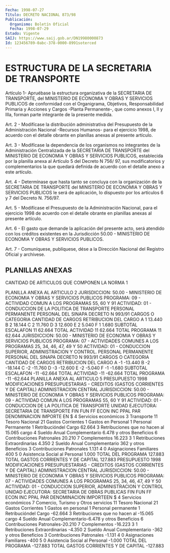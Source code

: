 ```yaml
---
Fecha: 1998-07-27
Título: DECRETO NACIONAL 873/98
Publicación:
  Organismo: Boletín Oficial
  Fecha: 1998-07-29
Estado: Vigente
SAIJ: https://www.saij.gob.ar/DN19980000873
Id: 123456789-0abc-378-0000-8991soterced
---
```

# ESTRUCTURA DE LA SECRETARIA DE TRANSPORTE

<a id="1"></a>
Artículo 1- Apruébase la estructura organizativa  de  la SECRETARIA DE  TRANSPORTE,  del  MINISTERIO  DE  ECONOMIA  Y OBRAS Y SERVICIOS PUBLICOS de conformidad con el Organigrama, Objetivos, Responsabilidad  Primaria y Acciones y Cargos -Planta  Permanente-, que como anexos I,  II  y  IIIa,  forman  parte  integrante  de  la presente medida.

<a id="2"></a>
Art.  2 - Modifícase la distribución administrativa del Presupuesto de la Administración  Nacional -Recursos Humanos- para el ejercicio 1998, de acuerdo con el  detalle  obrante  en  planillas  anexas al presente artículo.

<a id="3"></a>
Art. 3 - Modifícase la dependencia de los organismos no integrantes de  la  Administración  Centralizada de la SECRETARIA DE TRANSPORTE del  MINISTERIO  DE  ECONOMIA    Y  OBRAS  Y  SERVICIOS  PUBLICOS, establecida por la planilla  anexa  al Artículo 5 del Decreto N 756/ 97, sus modificatorios y complementarios la que quedará definida de acuerdo con el detalle anexo a este artículo.

<a id="4"></a>
Art. 4 - Determínase que hasta tanto se concluya con la organización  de  la  SECRETARIA DE TRANSPORTE  del  MINISTERIO  DE ECONOMIA Y OBRAS Y SERVICIOS  PUBLICOS  le  será  de aplicación, lo dispuesto  por  los  artículos  6  y 7  del  Decreto  N. 756/97.

<a id="5"></a>
Art.  5 - Modifícase el Presupuesto de la Administración  Nacional, para el  ejercicio  1998  de  acuerdo  con  el  detalle  obrante en planillas anexas al presente artículo.

<a id="6"></a>
Art. 6 - El gasto que demande la aplicación del presente acto, será atendido  con  los  créditos existentes en la Jurisdicción 50.00  - MINISTERIO DE ECONOMIA Y OBRAS Y SERVICIOS PUBLICOS.

<a id="7"></a>
Art. 7 - Comuníquese, publíquese, dése  a la Dirección Nacional del Registro Oficial y archívese.

## PLANILLAS ANEXAS

CANTIDAD DE ARTICULOS QUE COMPONEN LA NORMA 1

<a id="1"></a>
PLANILLA ANEXA AL ARTICULO 2  JURISDICCION:  50.00  -  MINISTERIO DE ECONOMIA Y OBRAS Y SERVICIOS  PUBLICOS PROGRAMA: 09 - ACTIVIDAD COMUN A LOS PROGRAMAS 55, 60 Y 91  ACTIVIDAD: 01 - CONDUCCION DE LA POLITICA DE TRANSPORTE  PERSONAL PERMANENTE  PERSONAL DEL SINAPA DECRETO N 993/91  CARGOS O CATEGORIA  CANTIDAD DE CARGOS  RETRIBUCION DEL CARGO  A                        1                 13.440  B                        2                 18.144  C                        2                 11.760  D                        3                 12.600  E                        2                  5.040  F                        1                  1.680  SUBTOTAL ESCALAFON       11                 62.664  TOTAL  ACTIVIDAD         11                 62.664  TOTAL PROGRAMA           11                 62.644  JURISDICCION: 50.00 - MINISTERIO DE ECONOMIA Y OBRAS Y SERVICIOS  PUBLICOS PROGRAMA: 07 - ACTIVIDADES COMUNES A LOS PROGRAMAS 25, 34,  46, 47, 49 Y 50 ACTIVIDAD: 01 - CONDUCCION SUPERIOR, ADMINISTRACION  Y CONTROL. PERSONAL PERMANENTE  PERSONAL DEL SINAPA DECRETO N 993/91  CARGOS O CATEGORIA  CANTIDAD DE CARGOS  RETRIBUCION DEL CARGO   A                        -1               -13.440   B                        -2               -18.144   C                        -2               -11.760   D                        -3               -12.600   E                        -2                -5.040   F                        -1                -1.680   SUBTOTAL ESCALAFON        -11               -62.664  TOTAL ACTIVIDAD           -11               -62.664  TOTAL PROGRAMA            -11               -62.644  PLANILLA ANEXA AL ARTICULO 5  PRESUPUESTO 1998  MODIFICACIONES  PRESUPUESTARIAS  - CREDITOS (GASTOS CORRIENTES Y DE  CAPITAL)  ADMINISTRACION CENTRAL  JURISDICCION: 50.00 - MINISTERIO DE ECONOMIA Y OBRAS Y SERVICIOS  PUBLICOS  PROGRAMA:  09  - ACTIVIDAD COMUN A LOS PROGRAMAS 55, 60 Y 91  ACTIVIDAD: 01 - CONDUCCION  DE LA POLITICA DE  TRANSPORTE UNIDAD EJECUTORA: SECRETARIA DE TRANSPORTE   FIN  FUN  FF   ECON INC  PPAL PAR DENOMINACION IMPORTE EN $  4                                  Servicios  económicos      3                             Transporte           11                       Tesoro Nacional                21                  Gastos  Corrientes 1                                    Gastos  en Personal                     1              Personal  Permanente                           1        Retribucióndel Cargo     62.664                                3   Retribuciones que no hacen  al                                                             15.065                                    cargo                                4   Sueldo Anual Complementario                                                              6.478                                    y  otros Beneficios                                6   Contribuciones Patronales                                                             20.210                                7   Complementos   16.223                          3                                1   Retribuciones Extraordinarias                                                              4.350                                2   Sueldo Anual Complementario                                                                362                                    y otros Beneficios                                3   Contribuciones Patronales 1.131                          4                                0   Asignaciones Familiares     400                          5                                0   Asistencia Social al Personal                                                             1.000   TOTAL DEL PROGRAMA                                         127.883  TOTAL GASTOS CORRIENTES Y  DE CAPITAL                                                           127.883   PRESUPUESTO 1998   MODIFICACIONES PRESUPUESTARIAS - CREDITOS (GASTOS  CORRIENTES Y DE  CAPITAL)   ADMINISTRACION CENTRAL  JURISDICCION: 50.00 - MINISTERIO DE ECONOMIA Y OBRAS Y SERVICIOS  PUBLICOS  PROGRAMA: 07 - ACTIVIDADES  COMUNES  A LOS  PROGRAMAS  25,  34, 46,  47, 49 Y 50 ACTIVIDAD: 01 - CONDUCCION SUPERIOR, ADMINISTRACION  Y CONTROL UNIDAD EJECUTORA: SECRETARIA DE OBRAS PUBLICAS   FIN  FUN  FF ECON INC PPAL PAR DENOMINACION          IMPORTEEN $  4                              Servicios económicos      7                         Comercio, Turismo  y Otros                                servicios           11                   Tesoro  Nacional               21               Gastos Corrientes                     1          Gastos en personal                          1     Personal permanente                             1  Retribucióndel Cargo      -62.664                             3  Retribuciones que no                                hacen al                  -15.065                                cargo                             4  Sueldo Anual Complementario-6.478                                y otros Beneficios                             6  Contribuciones  Patronales-20.210                             7  Complementos              -16.223                        3                             1  Retribuciones  Extraordinarias                                                           -4.350                             2  Sueldo Anual Complementario  -362                                y  otros Beneficios                             3  Contribuciones  Patronales -1.131                             4                             0  Asignaciones  Familiares     -400                             5                             0  Asistencia Social al Personal                                                          -1.000   TOTAL  DEL  PROGRAMA                                    -127.883  TOTAL  GASTOS  CORRIENTES  Y DE CAPITAL                                            -127.883